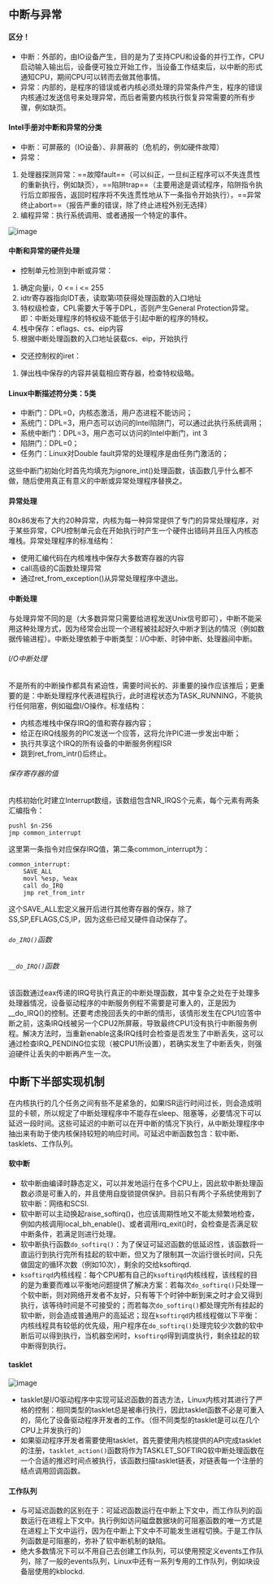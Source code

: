## 中断与异常
#### 区分！
- 中断：外部的，由IO设备产生，目的是为了支持CPU和设备的并行工作，CPU启动输入输出后，设备便可独立开始工作，当设备工作结束后，以中断的形式通知CPU，期间CPU可以转而去做其他事情。
- 异常：内部的，是程序的错误或者内核必须处理的异常条件产生，程序的错误内核通过发送信号来处理异常，而后者需要内核执行恢复异常需要的所有步骤，例如缺页。

#### Intel手册对中断和异常的分类
- 中断：可屏蔽的（IO设备）、非屏蔽的（危机的，例如硬件故障）
- 异常：
1. 处理器探测异常：==故障fault==（可以纠正，一旦纠正程序可以不失连贯性的重新执行，例如缺页），==陷阱trap==（主要用途是调试程序，陷阱指令执行后立即报告，返回时程序将不失连贯性地从下一条指令开始执行），==异常终止abort==（报告严重的错误，除了终止进程外别无选择）
2. 编程异常：执行系统调用、或者通报一个特定的事件。

![image](https://img-blog.csdnimg.cn/20190328033643556.png?x-oss-process=image/watermark,type_ZmFuZ3poZW5naGVpdGk,shadow_10,text_aHR0cHM6Ly9ibG9nLmNzZG4ubmV0L3FxXzI5OTk2Mjg1,size_16,color_FFFFFF,t_70)

#### 中断和异常的硬件处理
- 控制单元检测到中断或异常：
1. 确定向量i，0 <= i <= 255
2. idtr寄存器指向IDT表，读取第i项获得处理函数的入口地址
3. 特权级检查，CPL需要大于等于DPL，否则产生General Protection异常。即：中断处理程序的特权级不能低于引起中断的程序的特权。
4. 栈中保存：eflags、cs、eip内容
5. 根据中断处理函数的入口地址装载cs、eip，开始执行

- 交还控制权的iret：
1. 弹出栈中保存的内容并装载相应寄存器，检查特权级略。

#### Linux中断描述符分类：5类
- 中断门：DPL=0，内核态激活，用户态进程不能访问；
- 系统门：DPL=3，用户态可以访问的Intel陷阱门，可以通过此执行系统调用；
- 系统中断门：DPL=3，用户态可以访问的Intel中断门，int 3
- 陷阱门：DPL=0；
- 任务门：Linux对Double fault异常的处理程序是由任务门激活的；

这些中断门初始化时首先均填充为ignore_int()处理函数，该函数几乎什么都不做，随后使用真正有意义的中断或异常处理程序替换之。

#### 异常处理
80x86发布了大约20种异常，内核为每一种异常提供了专门的异常处理程序，对于某些异常，CPU控制单元会在开始执行时产生一个硬件出错码并且压入内核态堆栈。异常处理程序的标准结构：
- 使用汇编代码在内核堆栈中保存大多数寄存器的内容
- call高级的C函数处理异常
- 通过ret_from_exception()从异常处理程序中退出。

#### 中断处理
与处理异常不同的是（大多数异常只需要给进程发送Unix信号即可），中断不能采用这种处理方式，因为经常会出现一个进程被挂起好久中断才到达的情况（例如数据传输进程）。中断处理依赖于中断类型：I/O中断、时钟中断、处理器间中断。

###### I/O中断处理
不是所有的中断操作都具有紧迫性，需要时间长的、非重要的操作应该推后；更重要的是：中断处理程序代表进程执行，此时进程状态为TASK_RUNNING，不能执行任何阻塞，例如磁盘I/O操作。标准结构：
- 内核态堆栈中保存IRQ的值和寄存器内容；
- 给正在IRQ线服务的PIC发送一个应答，这将允许PIC进一步发出中断；
- 执行共享这个IRQ的所有设备的中断服务例程ISR
- 跳到ret_from_intr()后终止。

###### 保存寄存器的值
内核初始化时建立Interrupt数组，该数组包含NR_IRQS个元素，每个元素有两条汇编指令：
```
pushl $n-256
jmp common_interrupt
```
这里第一条指令对应保存IRQ值，第二条common_interrupt为：
```
common_interrupt:
    SAVE_ALL
    movl %esp, %eax
    call do_IRQ
    jmp ret_from_intr
```

这个SAVE_ALL宏定义展开后进行其他寄存器的保存，除了SS,SP,EFLAGS,CS,IP，因为这些已经又硬件自动保存了。

###### `do_IRQ()`函数

###### `__do_IRQ()`函数
该函数通过eax传递的IRQ号执行真正的中断处理函数，其中复杂之处在于处理多处理器情况，设备驱动程序的中断服务例程不需要是可重入的，正是因为__do_IRQ()的控制。还要考虑挽回丢失的中断的情形，该情形发生在CPU1应答中断之前，这条IRQ线被另一个CPU2所屏蔽，导致最终CPU1没有执行中断服务例程。解决方法时，当重新enable这条IRQ线时会检查是否发生了中断丢失，这可以通过检查IRQ_PENDING位实现（被CPU1所设置），若确实发生了中断丢失，则强迫硬件让丢失的中断再产生一次。

## 中断下半部实现机制
在内核执行的几个任务之间有些不是紧急的，如果ISR运行时间过长，则会造成明显的卡顿，所以规定了中断处理程序中不能存在sleep、阻塞等，必要情况下可以延迟一段时间。这些可延迟的中断可以在开中断的情况下执行，从中断处理程序中抽出来有助于使内核保持较短的响应时间。可延迟中断函数包含：软中断、tasklets、工作队列。

#### 软中断
- 软中断由编译时静态定义，可以并发地运行在多个CPU上，因此软中断处理函数必须是可重入的，并且使用自旋锁提供保护。目前只有两个子系统使用到了软中断：网络和SCSI.
- 软中断可以主动换起raise_softirq()，也应该周期性地又不能太频繁地检查，例如内核调用local_bh_enable()、或者调用irq_exit()时，会检查是否满足软中断条件，若满足则进行处理。
- 软中断执行函数`do_softirq()`：为了保证可延迟函数的低延迟性，该函数将一直运行到执行完所有挂起的软中断，但又为了限制其一次运行很长时间，只先做固定的循环次数（例如10次），剩余的交给ksoftirqd.
- `ksoftirqd`内核线程：每个CPU都有自己的`ksoftirqd`内核线程，该线程的目的是为重要而难以平衡地问题提供了解决方案：若每次`do_softirq()`只处理一个软中断，则对网络开发者不友好，只有等下个时钟中断到来之时才会又得到执行，该等待时间是不可接受的；而若每次`do_softirq()`都处理完所有挂起的软中断，则会造成普通用户的高延迟；现在`ksoftirqd`内核线程做以下平衡：内核线程具有较低的优先级，用户程序在`do_softirq()`处理完较少次数的软中断后可以得到执行，当机器空闲时，`ksoftirqd`得到调度执行，剩余挂起的软中断得到执行。


#### tasklet
![image](https://pic1.zhimg.com/80/v2-6115bef7ffcfe11bb39dca4946734a18_720w.jpg)

- tasklet是I/O驱动程序中实现可延迟函数的首选方法，Linux内核对其进行了严格的控制：相同类型的tasklet总是被串行执行，因此tasklet函数不必是可重入的，简化了设备驱动程序开发者的工作。（但不同类型的tasklet是可以在几个CPU上并发执行的）
- 如果驱动程序开发者需要使用tasklet，首先要使用内核提供的API完成tasklet的注册，`tasklet_action()`函数将作为TASKLET_SOFTIRQ软中断处理函数在一个合适的推迟时间点被执行，该函数扫描tasklet链表，对链表每一个注册的结点调用回调函数。


#### 工作队列
- 与可延迟函数的区别在于：可延迟函数运行在中断上下文中，而工作队列的函数运行在进程上下文中。执行例如访问磁盘数据块的可阻塞函数的唯一方式是在进程上下文中运行，因为在中断上下文中不可能发生进程切换。于是工作队列函数是可阻塞的，弥补了软中断机制的缺陷。
- 绝大多数情况下可以不用自己去创建工作队列，可以使用预定义events工作队列，除了一般的events队列，Linux中还有一系列专用的工作队列，例如块设备层使用的kblockd.




